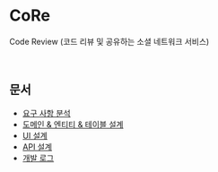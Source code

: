 # CoRe
Code Review (코드 리뷰 및 공유하는 소셜 네트워크 서비스)

<br>

## 문서

* [요구 사항 분석](https://www.notion.so/Requirement-59bf10e897814a71bbe4862cf29067e5)
* [도메인 & 엔티티 & 테이블 설계](https://www.notion.so/Domain-9f7f1664d31c49458cb1762c81982e59)
* [UI 설계](https://github.com/LeeSM0518/CoRe/blob/master/document/design/ui.pdf)
* [API 설계](https://www.notion.so/API-037e8fe1061d41b2a786c26e02932381)
* [개발 로그](https://www.notion.so/Development-Log-d0530425bcd94c0f89d15b7a766d2e25)

